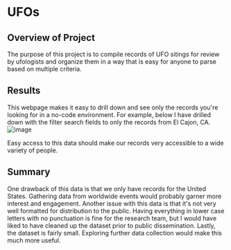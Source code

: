 # UFOs

## Overview of Project
The purpose of this project is to compile records of UFO sitings for review by ufologists and organize them in a way that is easy for anyone to parse based on multiple criteria.

## Results
This webpage makes it easy to drill down and see only the records you're looking for in a no-code environment. For example, below I have drilled down with the filter search fields to only the records from El Cajon, CA.
![image](https://github.com/pacefegley/UFOs/assets/119641907/3941c7a7-fb2a-44a2-b9b0-c577192b185f)

Easy access to this data should make our records very accessible to a wide variety of people.

## Summary
One drawback of this data is that we only have records for the United States. Gathering data from worldwide events would probably garner more interest and engagement. Another issue with this data is that it's not very well formatted for distribution to the public. Having everything in lower case letters with no punctuation is fine for the research team, but I would have liked to have cleaned up the dataset prior to public dissemination. Lastly, the dataset is fairly small. Exploring further data collection would make this much more useful.
